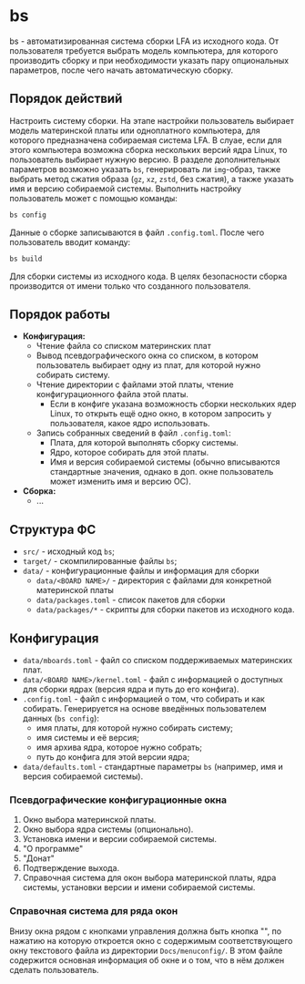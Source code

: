 # bs

bs - автоматизированная система сборки LFA из исходного кода. От пользователя требуется выбрать модель компьютера, для которого производить сборку и при необходимости указать пару опциональных параметров, после чего начать автоматическую сборку.

## Порядок действий

Настроить систему сборки. На этапе настройки пользователь выбирает модель материнской платы или одноплатного компьютера, для которого предназначена собираемая система LFA. В слуае, если для этого компьютера возможна сборка нескольких версий ядра Linux, то пользователь выбирает нужную версию. В разделе дополнительных параметров возможно указать `bs`, генерировать ли `img`-образ,  также выбрать метод сжатия образа (`gz`, `xz`, `zstd`, без сжатия), а также указать имя и версию собираемой системы. Выполнить настройку пользователь может с помощью команды:

```bash
bs config
```

Данные о сборке записываются в файл `.config.toml`. После чего пользователь вводит команду:

```bash
bs build
```

Для сборки системы из исходного кода. В целях безопасности сборка производится от имени только что созданного пользователя.

## Порядок работы

- **Конфигурация:**
  - Чтение файла со списком материнских плат
  - Вывод псевдографического окна со списком, в котором пользователь выбирает одну из плат, для которой нужно собирать систему.
  - Чтение директории с файлами этой платы, чтение конфигурационного файла этой платы.
    - Если в конфиге указана возможность сборки нескольких ядер Linux, то открыть ещё одно окно, в котором запросить у пользователя, какое ядро использовать.
  - Запись собранных сведений в файл `.config.toml`:
    - Плата, для которой выполнять сборку системы.
    - Ядро, которое собирать для этой платы.
    - Имя и версия собираемой системы (обычно вписываются стандартные значения, однако в доп. окне пользователь может изменить имя и версию ОС).
- **Сборка:**
  - ...

## Структура ФС

- `src/` - исходный код `bs`;
- `target/` - скомпилированные файлы `bs`;
- `data/` - конфигурационные файлы и информация для сборки
  - `data/<BOARD NAME>/` - директория с файлами для конкретной материнской платы
  - `data/packages.toml` - список пакетов для сборки
  - `data/packages/*` - скрипты для сборки пакетов из исходного кода.

## Конфигурация

- `data/mboards.toml` - файл со списком поддерживаемых материнских плат.
- `data/<BOARD NAME>/kernel.toml` - файл с информацией о доступных для сборки ядрах (версия ядра и путь до его конфига).
- `.config.toml` - файл с информацией о том, что собирать и как собирать. Генерируется на основе введённых пользователем данных (`bs config`):
  - имя платы, для которой нужно собирать систему;
  - имя системы и её версия;
  - имя архива ядра, которое нужно собрать;
  - путь до конфига для этой версии ядра;
- `data/defaults.toml` - стандартные параметры `bs` (например, имя и версия собираемой системы).

### Псевдографические конфигурационные окна

1. Окно выбора материнской платы.
2. Окно выбора ядра системы (опционально).
3. Установка имени и версии собираемой системы.
4. "О программе"
5. "Донат"
6. Подтверждение выхода.
7. Справочная система для окон выбора материнской платы, ядра системы, установки версии и имени собираемой системы.

### Справочная система для ряда окон

Внизу окна рядом с кнопками управления должна быть кнопка "<Help>", по нажатию на которую откроется окно с содержимым соответствующего окну текстового файла из директории `Docs/menuconfig/`. В этом файле содержится основная информация об окне и о том, что в нём должен сделать пользователь.
